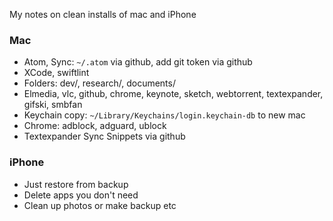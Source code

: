 My notes on clean installs of mac and iPhone<!--more-->

### Mac
- Atom, Sync: `~/.atom` via github, add git token via github
- XCode, swiftlint
- Folders: dev/, research/, documents/
- Elmedia, vlc, github, chrome, keynote, sketch, webtorrent, textexpander, gifski, smbfan
- Keychain copy: `~/Library/Keychains/login.keychain-db` to new mac
- Chrome: adblock, adguard, ublock
- Textexpander Sync Snippets via github

### iPhone
- Just restore from backup
- Delete apps you don't need
- Clean up photos or make backup etc
